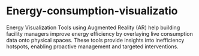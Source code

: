 # Energy-consumption-visualizatio
Energy Visualization Tools using Augmented Reality (AR) help building facility managers improve energy efficiency by overlaying live consumption data onto physical spaces. These tools provide insights into inefficiency hotspots, enabling proactive management and targeted interventions.
